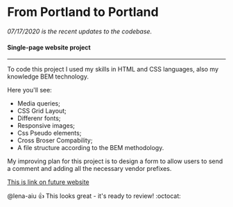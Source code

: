 # From Portland to Portland

*07/17/2020 is the recent updates to the codebase.*

#### Single-page website project 
-----
To code this project I used my skills in HTML and CSS languages, also my knowledge BEM technology.

Here you'll see:
* Media queries;
* CSS Grid Layout;
* Differenr fonts;
* Responsive images;
* Css Pseudo elements;
* Cross Broser Compability;
* A file structure according to the BEM methodology.


My improving plan for this project is to design a form to allow users to send a comment and adding all the necessary vendor prefixes.

[This is link on future website](https://lena-aiu.github.io/web_project_3/ "It's funny!")

@lena-aiu :+1: This  looks great - it's ready to review! :octocat:
